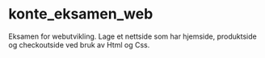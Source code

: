 # konte_eksamen_web
Eksamen for webutvikling.
Lage et nettside som har hjemside, produktside og checkoutside ved bruk av Html og Css.
